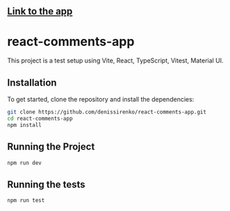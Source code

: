 ## [Link to the app](https://react-comments-app.vercel.app/)

# react-comments-app

This project is a test setup using Vite, React, TypeScript, Vitest, Material UI.

## Installation

To get started, clone the repository and install the dependencies:

```bash
git clone https://github.com/denissirenko/react-comments-app.git
cd react-comments-app
npm install
```

## Running the Project

```bash
npm run dev
```

## Running the tests

```bash
npm run test
```
